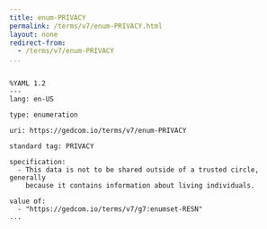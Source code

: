 ```yaml
---
title: enum-PRIVACY
permalink: /terms/v7/enum-PRIVACY.html
layout: none
redirect-from:
  - /terms/v7/enum-PRIVACY
...
```


```

%YAML 1.2
---
lang: en-US

type: enumeration

uri: https://gedcom.io/terms/v7/enum-PRIVACY

standard tag: PRIVACY

specification:
  - This data is not to be shared outside of a trusted circle, generally
    because it contains information about living individuals.

value of:
  - "https://gedcom.io/terms/v7/g7:enumset-RESN"
...

```
